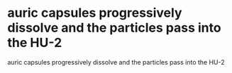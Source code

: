 # auric capsules progressively dissolve and the particles pass into the HU-2

auric capsules progressively dissolve and the particles pass into the HU-2